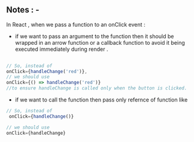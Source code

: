 ## Notes : -

 In React , when we pass a function to an onClick event :

 - if we want to pass an argument to the function then it should be wrapped in an arrow function or a callback function to avoid it being executed immediately during render .

```jsx
 
// So, instead of 
onClick={handleChange('red')}, 
// we should use 
onClick={() => handleChange('red')} 
//to ensure handleChange is called only when the button is clicked.

```
-  if we want to call the function then pass only refernce of function like 
 ``` jsx 
 // So, instead of 
  onClick={handleChange()} 

 // we should use 
 onClick={handleChange} 

 ```